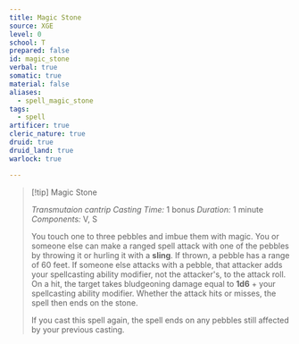 ```yaml
---
title: Magic Stone
source: XGE
level: 0
school: T
prepared: false
id: magic_stone
verbal: true
somatic: true
material: false
aliases:
  - spell_magic_stone
tags:
  - spell
artificer: true
cleric_nature: true
druid: true
druid_land: true
warlock: true

---
```

>[!tip] Magic Stone
>
> *Transmutaion cantrip*
> *Casting Time:* 1 bonus
> *Duration:* 1 minute
> *Components:* V, S
>
>You touch one to three pebbles and imbue them with magic. You or someone else can make a ranged spell attack with one of the pebbles by throwing it or hurling it with a **sling**. If thrown, a pebble has a range of 60 feet. If someone else attacks with a pebble, that attacker adds your spellcasting ability modifier, not the attacker's, to the attack roll. On a hit, the target takes bludgeoning damage equal to **1d6** + your spellcasting ability modifier. Whether the attack hits or misses, the spell then ends on the stone.
>
>If you cast this spell again, the spell ends on any pebbles still affected by your previous casting.
>

